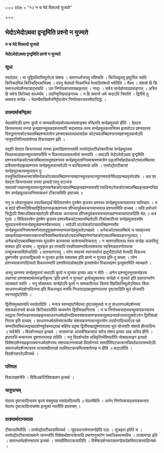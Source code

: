 +++
title = "१२ न च भेदे विकल्पो युज्यते"

+++


## भेदोऽभेदोऽथवा द्वन्द्वमिति प्रश्नो न युज्यते

**न च भेदे विकल्पो युज्यते**

**भेदोऽभेदोऽथवा द्वन्द्वमिति प्रश्नो न युज्यते**

### **सुधा**

स्यादेतत् । मा भूद्विप्रतिपत्तिमूलोऽयं संशयः । समानधर्मजस्तु भविष्यति । किञ्चिद्वस्तु द्रष्टुर्भिन्नं भवति किञ्चिदभिन्नं किञ्चिद्भिन्नाभिन्नम् । वस्तु चेदमतो भिन्नमभिन्नं वेत्यादिसंशयो भवेदिति । मैवम् । संशयो हि किं समानधर्मदर्शनमात्राद्भावति । उत निर्णायकाभावसहकृतात् । नाद्यः । सर्वत्र सन्देहोत्पादप्रसङ्गात् । अस्ति हि सर्वत्र किञ्चित् साधर्म्यम् । तदनिवृत्तिप्रसङ्गाच्च । न हि समानो धर्मः कदाऽपि निवर्तते । द्वितीये तु कथमत्र सन्देहः । भेदस्यैवाखिलैर्जनैर्दृष्टत्वेन निर्णायकाभावस्यैवासिद्धेः ।

### **वाक्यार्थचन्द्रिका**

भेददर्शनेऽपि प्रश्नः कुतो न सम्भवतीत्यप्रयोजकत्वमाशङ्क्य परिहरति सन्देहमूलको हीति । देवदत्त कियन्तस्तव तनया इत्यज्ञानमूलकप्रश्नस्यापि सद्भावान्न तस्य सन्देहमूलकत्वनियम इत्यतोऽत्र प्रश्नपदस्य विरुद्धनानाकोट्यवलम्बिप्रश्नपरत्वेन प्रश्नमात्रपरत्वाभावादेक कोट्यवलम्बिप्रश्नानामज्ञानमूलकत्वेऽपि नानुपपत्तिरित्याशयेनाह विकल्पप्रश्न इति ।

यद्यपि देवदत्त कियन्तस्तव तनया इत्यादिप्रश्नानामपि तत्त्वोद्योतटीकोक्तरीत्या सन्देहमूलस्य स्थितत्वान्नाज्ञानमूलत्वमस्तीति न विकल्पपदव्यावर्त्यत्वं सम्भवति । तथाऽपि भेदोऽभेदोऽथवा द्वन्द्वमिति प्रश्नस्यानेककोट्यवलम्बित्वात्तादृशप्रश्नस्य सन्देहमूलत्वनियमाश्रयणमात्रेण प्रकृतनिर्वाहादेककोट्यवलम्बितया प्रतीयमानोदाहृतप्रश्नस्य सन्देहमूलत्वाभावेऽपि न काचिदस्माकं क्षतिः । तत्वोद्योतटीकायां सन्देहमूलकत्वव्युत्पादनं तु वस्तुस्थितिकथनमात्रमित्येककोट्यवलम्बिप्रश्नानामज्ञानमूलकत्वाभ्युपगमवादेनैवैतद्ग्रन्थप्रवृत्तेरदोषः । अत एव देवदत्त कियन्तस्तव तनया इत्यादे‘रस्तु वाऽन्यत्र यथातथे’त्यज्ञानमूलत्वमभ्युपगम्यानेककोट्यवलम्बिप्रकृतप्रश्नस्तावदि’त्यादिनाऽनेककोट्यवलम्बिप्रकृतप्रश्नाभिप्रायेण सन्देहमूलकत्वनियमकथनं टीकायामिति द्रष्टव्यम् ॥

ननु च लोकानुग्रहाय परपरीक्षाद्यर्थं विदिततत्त्वेन पुरुषेण कृतस्य प्रश्नस्य सन्देहमूलत्वाभावात्तत्र व्यभिचारः । न च ज्ञाते ज्ञीप्सादिविरहाद्विदिततत्त्वकृतप्रश्नस्य ज्ञीप्सापूर्वकवचनत्वाभावान्न प्रश्नत्वमिति वाच्यम् । सति प्रयोजने सिद्धेऽपि सिषाधयिषावज्ज्ञातेऽपि ज्ञीप्सायाः कल्प्यतया ज्ञीप्सापूर्वकवचनत्वरूपप्रश्नत्वाव्याघातादिति चेत् ॥ अत्र गुरवः ॥ विदिततत्त्वेन पुरुषेण कृतस्य प्रश्वस्यैककोट्यवलम्बित्वेऽपि टीकोक्तरीत्या सन्देहमूलत्वस्यैव सूपपादनत्वेनासन्देहमूलप्रश्नस्यैवाभावात् । भावेऽपि वाऽनेककोट्यवलम्बिप्रश्नस्यैव सन्देहमूलत्वनियमाश्रयणेनातादृग्रूपप्रश्नस्याप्यसन्देहमूलत्वेऽप्यक्षतेः । अनेककोट्यवलम्बित्वे च व्यवहारस्य व्यवहर्तव्यज्ञानसमानाकारत्वनियमस्थित्येककोट्यवलम्बिज्ञानेनानेककोट्यवलम्बिव्यवहारानुदयात् । अनेककोट्यबलम्बिज्ञानस्य मूलत्वेन कल्प्यतया सत्वेनाव्यभिचारात् । न चावगतवित्वान्न तस्य सन्देहः कल्पयितुं शक्यत इति वाच्यम् । सूत्रकृत इव तस्यापि परकीयसम्भावितसंशयस्य स्वस्मिन्नाहरणोपपत्या तन्मूलकत्वाविरोधादिति ॥ तातचरणास्तु । परेण स्वग्रन्थे स्वाप्नार्थानां द्रष्टुर्भेदोऽभेदो वेत्यादि विकल्प्य दूषणस्यैव कृतत्वाद्विकल्पो न युज्यत इत्येव वक्तव्यम् इति प्रश्नो न युज्यत इति तु कथम् । परेण प्रश्नस्याकरणादित्यतो विकल्पस्यापि प्रश्नवित्वान्नोक्तदोष इत्याशयेन विकल्पप्रश्न इत्युक्तमिति व्याचक्षते ।

अस्तु प्रश्नस्य सन्देहमूलत्वं तथाऽपि कुतो न युज्यत इत्यत आह न चेति । अनेन प्रश्नमूलभूतसन्देहस्य लक्षणया प्रश्नशब्दार्थत्वमङ्गीकृत्य ‘इति प्रश्नो न युज्यत’ इत्येतदुक्तरूपः सन्देहो न युज्यते इति प्रकारान्तरेण व्याख्यातं भवति । ननु चोक्तरूपः सन्देहोऽपि कुतो न सम्भवतीत्यतः किमयं विप्रतिपत्तिमूलोऽभिमतः किंवा साधारणधर्मदर्शनादिजन्य इति विकल्पद्वयं मनसि निधायाद्यपक्षदूषणपरतया दृष्टत्वादिति मूलं योजयति स्वप्नतद्द्रष्टोरिति ।

द्वितीयमुत्थापयति स्यादेतदिति । नन्वत्र स्वप्नद्रष्टोर्भेदस्य दृष्टत्वमुच्यते न तु साधारणधर्मदर्शनस्य संशयकारणत्वे बाधकं किञ्चिदस्तीति कथमनेन द्वितीयपक्षनिरासः । न च निर्णायकसद्भावव्युत्पादकस्यास्य तद्द्वारा निर्णायकाभावसहकृतसाधारणधर्मदर्शनादिरूपसंशयसामग्य्रभावव्युत्पादनपर्यन्तत्वाद्युक्तोऽनेन द्वितीयपक्षे निरास इति वाच्यम् । साधारणधर्मदर्शनमात्रस्यैव संशयकारणत्वाभ्युपगमेन तदयोगादित्यतोऽत्र पक्षे सम्भावितविकल्पद्वयप्रदर्शनपूर्वकमाद्यपक्षं बहिरेव प्रदृष्य द्वितीयपक्षदूषणपरतया मूलं योजयति संशयो हीत्यादिना ॥ सर्वत्रेति । विदर्शनस्थल इत्यर्थः । तत्सामग्य्रा आसर्वत्रिकत्वान्न सर्वत्र संशय इत्यत आह अस्ति हीति । इष्टापत्तिं मन्वानस्य दूषणान्तरमाह तदिति । ननु विदर्शनादेव तन्निवृत्तिर्भविष्यतीति नोक्तप्रसङ्ग इत्यतो विशेषादर्शनसहकृतसमानधर्मदर्शनस्य संशयकारणत्वपक्षे विदर्शनस्य सामग्रीविघटकत्वात्तन्निवर्तकत्वसम्भवेऽपि समानधर्मदर्शनमात्रस्य तत्सामग्रीत्वपक्षे तदविघटकत्वमित्याशयेनाह न हीति ॥ कदाऽपीति । विदर्शनकालेऽपीत्यर्थः ।

### **परिमल**

विकल्पप्रश्नेति । विविधकोटिविषयप्रश्न इत्यर्थः ।

### **यादुपत्यम्**

भेदस्य दृष्टत्वादित्यस्य कृत्यं वक्तुमाह स्यादेतदित्यादि ॥ भेदस्यैवेति । अनेन निर्णायकसद्भावकथनाय भेदस्य दृष्टत्वादित्ययमंश इत्युक्तं भवतीति ज्ञातव्यम् ।

### वाक्यार्थरत्नमाला

टीकायामितीति । तत्वोद्योतटीकायामित्यर्थः । सूपपादनत्वेनासन्देहेति पाठः । सूत्रकृत इवेति च । तत्वोद्योतटीकाव्याख्याने जानन्तोपि विशेषार्थज्ञानायेत्यादि प्रमाणानुसारेण समाधिकथनमस्ति । तत्सामग्य्रा इति । समानधर्मदर्शनरूपाया इत्यर्थः । सामग्रीविघटकत्वादिति । विशेषादर्शनरूपसामग्य्रेकदेशविघटकत्वादित्यर्थः ।

